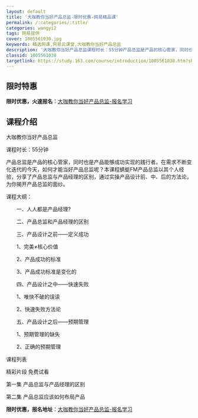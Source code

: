 ```yaml
---
layout: default
title: '大咖教你当好产品总监-限时优惠-网易精品课'
permalink: /:categories/:title/
categories: wangyi2
tags: 网易提供
cover: 1005561030.jpg
keywords: 精选网课,网易云课堂,大咖教你当好产品总监
description: '大咖教你当好产品总监课程时长：55分钟产品总监是产品的核心管家，同时也是产品能够成功实现的践行者。在需求不断变化迭代的今'
classid: 1005561030
targetlink: https://study.163.com/course/introduction/1005561030.htm?share=1&shareId=1025206652&utm_campaign=share&utm_medium=iphoneShare&utm_source=&utm_u=1025206652
---
```


## 限时特惠

**限时优惠，火速报名**：[大咖教你当好产品总监-报名学习](https://study.163.com/course/introduction/1005561030.htm?share=1&shareId=1025206652&utm_campaign=share&utm_medium=iphoneShare&utm_source=&utm_u=1025206652)

## 课程介绍

大咖教你当好产品总监 

课程时长：55分钟

 产品总监是产品的核心管家，同时也是产品能够成功实现的践行者。在需求不断变化迭代的今天，如何才能当好产品总监呢？本课程蜻蜓FM产品总监以其个人经验，分享了产品总监与产品经理的区别，通过实操产品设计前、中、后的方法论，为你揭开产品总监的面纱。

课程大纲：

　　一、人人都是产品经理?

　　二、产品总监和产品经理的区别

　　三、产品设计之前——定义成功

　　1、完美≠核心价值

　　2、产品成功的标准

　　3、产品成功标准是变化的

　　四、产品设计之中——快速失败

　　1、唯快不破的误读

　　2、快速失败方法论

　　五、产品设计之后——预期管理

　　1、预期管理的缺失

　　2、正确的预期管理

课程列表

精彩片段 免费试看

 第一集 产品总监与产品经理的区别

第二集 产品总监应该如何布局产品

**限时优惠，报名地址**：[大咖教你当好产品总监-报名学习](https://study.163.com/course/introduction/1005561030.htm?share=1&shareId=1025206652&utm_campaign=share&utm_medium=iphoneShare&utm_source=&utm_u=1025206652)

